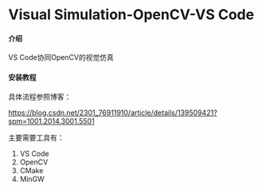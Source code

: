 # Visual Simulation-OpenCV-VS Code

#### 介绍
VS Code协同OpenCV的视觉仿真

#### 安装教程

具体流程参照博客：

https://blog.csdn.net/2301_76911910/article/details/139509421?spm=1001.2014.3001.5501

主要需要工具有：
1.  VS Code
2.  OpenCV
3.  CMake
4.  MinGW

